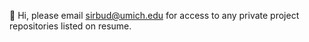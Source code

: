 👋 Hi, please email sirbud@umich.edu for access to any private project repositories listed on resume.
